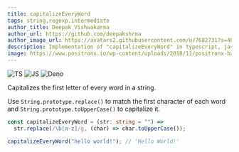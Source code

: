 ```yaml
---
title: capitalizeEveryWord
tags: string,regexp,intermediate
author_title: Deepak Vishwakarma
author_url: https://github.com/deepakshrma
author_image_url: https://avatars2.githubusercontent.com/u/7682731?s=400
description: Implementation of "capitalizeEveryWord" in typescript, javascript and deno.
image: https://www.positronx.io/wp-content/uploads/2018/11/positronx-banner-1152-1.jpg
---
```


![TS](https://img.shields.io/badge/supports-typescript-blue.svg?style=flat-square)
![JS](https://img.shields.io/badge/supports-javascript-yellow.svg?style=flat-square)
![Deno](https://img.shields.io/badge/supports-deno-green.svg?style=flat-square)

Capitalizes the first letter of every word in a string.

Use `String.prototype.replace()` to match the first character of each word and `String.prototype.toUpperCase()` to capitalize it.

```ts title="typescript"
const capitalizeEveryWord = (str: string = "") =>
  str.replace(/\b[a-z]/g, (char) => char.toUpperCase());
```

```ts title="typescript"
capitalizeEveryWord("hello world!"); // 'Hello World!'
```
